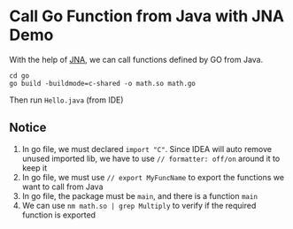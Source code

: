 Call Go Function from Java with JNA Demo
========================================

With the help of [JNA](https://github.com/java-native-access/jna), we can call functions defined by GO from Java.

```
cd go
go build -buildmode=c-shared -o math.so math.go
```

Then run `Hello.java` (from IDE)

Notice
-----
1. In go file, we must declared `import "C"`. Since IDEA will auto remove unused imported lib, we have to use `// formatter: off/on` around it to keep it
2. In go file, we must use `// export MyFuncName` to export the functions we want to call from Java
3. In go file, the package must be `main`, and there is a function `main`
4. We can use `nm math.so | grep Multiply` to verify if the required function is exported

